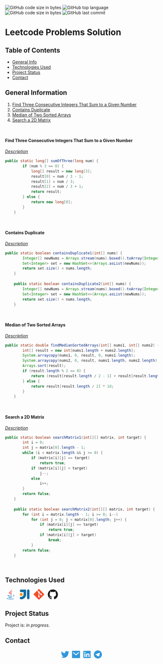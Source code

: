 ![GitHub code size in bytes](https://img.shields.io/github/languages/count/mypage-solutions/Leetcode-Problems-2)
![GitHub top language](https://img.shields.io/github/languages/top/mypage-solutions/Leetcode-Problems-2)
![GitHub code size in bytes](https://img.shields.io/github/languages/code-size/mypage-solutions/Leetcode-Problems-2)
![GitHub last commit](https://img.shields.io/github/last-commit/mypage-solutions/Leetcode-Problems-2)

# Leetcode Problems Solution 

## Table of Contents

- [General Info](#general-information)
- [Technologies Used](#technologies-used)
- [Project Status](#project-status)
- [Contact](#contact)

## General Information

1. [Find Three Consecutive Integers That Sum to a Given Number](#find-three-consecutive-integers-that-sum-to-a-given-number)
2. [Contains Duplicate](#contains-duplicate)
3. [Median of Two Sorted Arrays](#median-of-two-sorted-arrays)
4. [Search a 2D Matrix](#search-a-2d-matrix)

<br>

#### Find Three Consecutive Integers That Sum to a Given Number
<a href="https://leetcode.com/problems/find-three-consecutive-integers-that-sum-to-a-given-number/"><em>Description</em></a>
```java
public static long[] sumOfThree(long num) {
        if (num % 3 == 0) {
            long[] result = new long[3];
            result[0] = num / 3 - 1;
            result[1] = num / 3;
            result[2] = num / 3 + 1;
            return result;
        } else {
            return new long[0];
        }
    }
```
<br>

#### Contains Duplicate
<a href="https://leetcode.com/problems/contains-duplicate/"><em>Description</em></a>
```java
public static boolean containsDuplicate1(int[] nums) {
        Integer[] newNums = Arrays.stream(nums).boxed().toArray(Integer[]::new);
        Set<Integer> set = new HashSet<>(Arrays.asList(newNums));
        return set.size() < nums.length;
    }

    public static boolean containsDuplicate2(int[] nums) {
        Integer[] newNums = Arrays.stream(nums).boxed().toArray(Integer[]::new);
        Set<Integer> set = new HashSet<>(Arrays.asList(newNums));
        return set.size() < nums.length;
    }
```
<br>

#### Median of Two Sorted Arrays
<a href="https://leetcode.com/problems/median-of-two-sorted-arrays/"><em>Description</em></a>
```java
public static double findMedianSortedArrays(int[] nums1, int[] nums2) {
        int[] result = new int[nums1.length + nums2.length];
        System.arraycopy(nums1, 0, result, 0, nums1.length);
        System.arraycopy(nums2, 0, result, nums1.length, nums2.length);
        Arrays.sort(result);
        if (result.length % 2 == 0) {
            return (result[result.length / 2 - 1] + result[result.length / 2]) / 2d;
        } else {
            return result[result.length / 2] * 1d;
        }
    }
```
<br>

#### Search a 2D Matrix
<a href="https://leetcode.com/problems/search-a-2d-matrix-ii/"><em>Description</em></a>
```java
public static boolean searchMatrix1(int[][] matrix, int target) {
        int i = 0;
        int j = matrix[0].length - 1;
        while (i < matrix.length && j >= 0) {
            if (matrix[i][j] == target)
                return true;
            if (matrix[i][j] > target)
                j--;
            else
                i++;
        }
        return false;
    }

    public static boolean searchMatrix2(int[][] matrix, int target) {
        for (int i = matrix.length - 1; i >= 0; i--)
            for (int j = 0; j < matrix[0].length; j++) {
                if (matrix[i][j] == target)
                    return true;
                if (matrix[i][j] > target)
                    break;
            }
        return false;
    }
```
<br>

## Technologies Used

<p>
<img src="https://github.com/mypage-solutions/Images/blob/main/Images/devicon/java-original.svg" width="35" height="35" /><span>&nbsp;&nbsp;</span>
<img src="https://github.com/mypage-solutions/Images/blob/main/Images/devicon/intellij-original.svg" width="35" height="35" /><span>&nbsp;&nbsp;</span>
<img src="https://github.com/mypage-solutions/Images/blob/main/Images/devicon/git-original.svg" width="35" height="35" /><span>&nbsp;&nbsp;</span>
<img src="https://github.com/mypage-solutions/Images/blob/main/Images/devicon/github-original.svg" width="35" height="35" /><span>&nbsp;&nbsp;</span>
</p>
  
## Project Status

Project is: _in progress_.

## Contact

<p align="center">
<a href="https://twitter.com/Michael22878035"><img src="https://github.com/mypage-solutions/Images/blob/main/Images/icons/twitter-fill.png" /></a>
<a href="mailto:m_musienko@outlook.com"><img src="https://github.com/mypage-solutions/Images/blob/main/Images/icons/mail-fill.png" /></a>
<a href="https://www.linkedin.com/in/mykhailo-musiienko-80849880/"><img src="https://github.com/mypage-solutions/Images/blob/main/Images/icons/linkedin-box-fill.png" /></a>
<a href="https://t.me/Mykhailo_Musiienko"><img src="https://github.com/mypage-solutions/Images/blob/main/Images/icons/telegram-fill.png" /></a>
</p>
